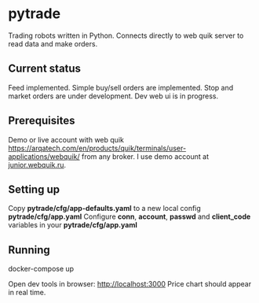 # pytrade
Trading robots written in Python. Connects directly to web quik server to read data and make orders. 

## Current status
Feed implemented. Simple buy/sell orders are implemented. Stop and market orders are under development.
Dev web ui is in progress.

## Prerequisites
Demo or live account with web quik https://arqatech.com/en/products/quik/terminals/user-applications/webquik/ from any broker. 
I use demo account at [junior.webquik.ru](https://junior.webquik.ru/).

## Setting up
Copy **pytrade/cfg/app-defaults.yaml** to a new local config **pytrade/cfg/app.yaml**
Configure **conn**, **account**, **passwd**  and **client_code** variables in your **pytrade/cfg/app.yaml**

## Running
docker-compose up

Open dev tools in browser: [http://localhost:3000](http://localhost:3000)
Price chart should appear in real time.
 

